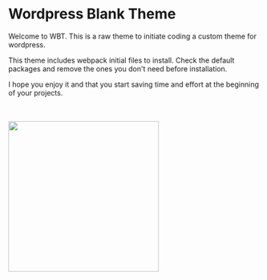 # Wordpress Blank Theme
Welcome to WBT. This is a raw theme to initiate coding a custom theme for wordpress.

This theme includes webpack initial files to install. Check the default packages and remove the ones you don't need before installation.

I hope you enjoy it and that you start saving time and effort at the beginning of your projects.

<br><br>
<img src="https://media1.tenor.com/images/d6fcd41b8522f719964a946b18367d27/tenor.gif?itemid=12626969" width="300" height="auto" style="max-width:100%;">
